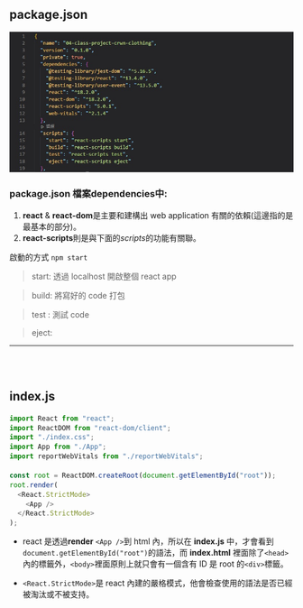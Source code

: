 ## package.json

![package.json](https://github.com/Jasper19901029/class-project-crwn-clothing/blob/main/notes/picture/package.jpg)

### package.json 檔案**dependencies**中:

1. **react** & **react-dom**是主要和建構出 web application 有關的依賴(這邊指的是最基本的部分)。
2. **react-scripts**則是與下面的*scripts*的功能有關聯。
   <br>

啟動的方式 `npm start`

> start: 透過 localhost 開啟整個 react app

> build: 將寫好的 code 打包

> test : 測試 code

> eject:

---

<br><br>

## index.js

```js
import React from "react";
import ReactDOM from "react-dom/client";
import "./index.css";
import App from "./App";
import reportWebVitals from "./reportWebVitals";

const root = ReactDOM.createRoot(document.getElementById("root"));
root.render(
  <React.StrictMode>
    <App />
  </React.StrictMode>
);
```

- react 是透過**render** `<App />`到 html 內，所以在 **index.js** 中，才會看到`document.getElementById("root")`的語法，而 **index.html** 裡面除了`<head>`內的標籤外，`<body>`裡面原則上就只會有一個含有 ID 是 root 的`<div>`標籤。

- `<React.StrictMode>`是 react 內建的嚴格模式，他會檢查使用的語法是否已經被淘汰或不被支持。
